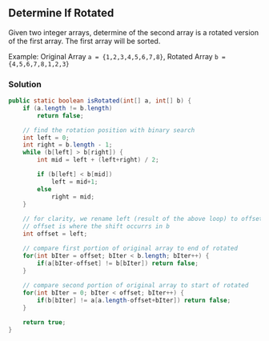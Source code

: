 ## Determine If Rotated

Given two integer arrays, determine of the second array is a rotated version of the first array.  The first array will be sorted.

Example: Original Array `a = {1,2,3,4,5,6,7,8}`, Rotated Array `b = {4,5,6,7,8,1,2,3}`

### Solution
```java
public static boolean isRotated(int[] a, int[] b) {
    if (a.length != b.length)
        return false;

    // find the rotation position with binary search
    int left = 0;
    int right = b.length - 1;
    while (b[left] > b[right]) {
        int mid = left + (left+right) / 2;

        if (b[left] < b[mid])
            left = mid+1;
        else
            right = mid;
    }
    
    // for clarity, we rename left (result of the above loop) to offset
    // offset is where the shift occurrs in b
    int offset = left;

    // compare first portion of original array to end of rotated
    for(int bIter = offset; bIter < b.length; bIter++) {
        if(a[bIter-offset] != b[bIter]) return false;
    }
    
    // compare second portion of original array to start of rotated
    for(int bIter = 0; bIter < offset; bIter++) {
        if(b[bIter] != a[a.length-offset+bIter]) return false;
    }

    return true;
}
```
